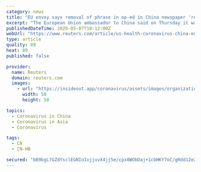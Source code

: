 ```yaml
---
category: news
title: "EU envoy says removal of phrase in op-ed in China newspaper 'regrettable'"
excerpt: "The European Union ambassador to China said on Thursday it was \"regrettable\" that part of an opinion piece co-authored by 27 European ambassadors and published in the official China Daily had been removed before publication."
publishedDateTime: 2020-05-07T10:12:00Z
webUrl: "https://www.reuters.com/article/us-health-coronavirus-china-eu-idUSKBN22J1G3"
type: article
quality: 89
heat: 89
published: false

provider:
  name: Reuters
  domain: reuters.com
  images:
    - url: "https://insideout.app/coronavirus/assets/images/organizations/reuters.com-50x50.jpg"
      width: 50
      height: 50

topics:
  - Coronavirus in China
  - Coronavirus in Asia
  - Coronavirus

tags:
  - CN
  - CN-HB

secured: "bB9bgL7GZdYsclEGNIoIxjjuvX4jj5e/cpx8WObDaj+1cbHKY7oC/gRdd12e2djO9wuAX9LCostaqnayhmWvHuFanc7HdPJ2fDr258Phxgn57jglE+N5XbrGAc6zqbW9liC596NNmCiRQyWLtGfgfc38AQz3Dlm/mXF0NkHgAvV5XL4NyUTWGPKc2ZnoQW1Y1q2x/MGAllh5VAhz3ELR5Kj+sCQJi8F5nrjN8QS5ROxEHOXY4/e+cv7n00idroWD68Itg3Y+wNoJ8DEjq2s3RBTScKZH8JWSsyJwUbBuS1//QAgnFeDB5xnRoyT+xHyjpH6yWaIoS8z1HUAthBhPsRfsEeEdJQ8g6IP94b/G5vUalihI9eynjs+8NQy6AqZI2SoldgZsODSBOohwWMaT5vh7fNXWUwd/lT+NRsqMI3FQos7syxkeGyHvL1rxMn3yGDZrvlKpw/OQqpmuIqPPFQGpF/wfRBgPI9OYCfjXS/4=;IqA6C7Dr+pxg+LEbQ1BahA=="
---
```


